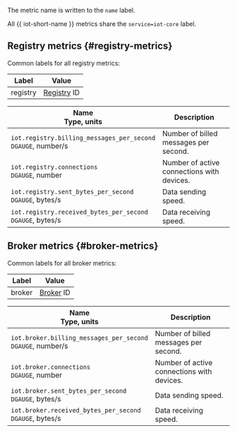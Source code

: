 The metric name is written to the `name` label.

All {{ iot-short-name }} metrics share the `service=iot-core` label.

## Registry metrics {#registry-metrics}

Common labels for all registry metrics:

| Label | Value |
----|----
| registry | [Registry](../../../iot-core/concepts/index.md#registry) ID |

| Name<br>Type, units | Description |
----|----
| `iot.registry.billing_messages_per_second`<br/>`DGAUGE`, number/s | Number of billed messages per second. |
| `iot.registry.connections`<br/>`DGAUGE`, number | Number of active connections with devices. |
| `iot.registry.sent_bytes_per_second`<br/>`DGAUGE`, bytes/s | Data sending speed. |
| `iot.registry.received_bytes_per_second`<br/>`DGAUGE`, bytes/s | Data receiving speed. |

## Broker metrics {#broker-metrics}

Common labels for all broker metrics:

| Label | Value |
----|----
| broker | [Broker](../../../iot-core/concepts/index.md#broker) ID |

| Name<br>Type, units | Description |
----|----
| `iot.broker.billing_messages_per_second`<br/>`DGAUGE`, number/s | Number of billed messages per second. |
| `iot.broker.connections`<br/>`DGAUGE`, number | Number of active connections with devices. |
| `iot.broker.sent_bytes_per_second`<br/>`DGAUGE`, bytes/s | Data sending speed. |
| `iot.broker.received_bytes_per_second`<br/>`DGAUGE`, bytes/s | Data receiving speed. |